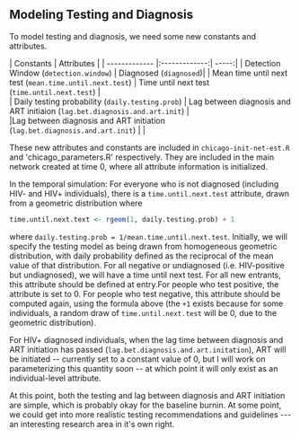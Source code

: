 ## Modeling Testing and Diagnosis

To model testing and diagnosis, we need some new constants and attributes. 

| Constants       | Attributes           | 
| ------------- |:-------------:| -----:|
| Detection Window  (`detection.window`)    | Diagnosed (`diagnosed`)| 
| Mean time until next test (`mean.time.until.next.test`)      |  Time until next test (`time.until.next.test`)     |   
| Daily testing probability (`daily.testing.prob`) | Lag between diagnosis and ART initiaion  (`lag.bet.diagnosis.and.art.init`) |      
|Lag between diagnosis and ART initiation (`lag.bet.diagnosis.and.art.init`) | |  

These new attributes and constants are included in `chicago-init-net-est.R` and 'chicago_parameters.R' respectively. They are included in the main network created at time 0, where all attribute information is initialized.

In the temporal simulation:
For everyone who is not diagnosed (including HIV- and HIV+ individuals), there is a `time.until.next.test` attribute, drawn from a geometric distribution where

```r
time.until.next.text <- rgeom(1, daily.testing.prob) + 1
```
where `daily.testing.prob = 1/mean.time.until.next.test`. Initially, we will specify the testing model as being drawn from homogeneous geometric distribution, with daily probability defined as the reciprocal of the mean value of that distribution. For all negative or undiagnosed (i.e. HIV-positive but undiagnosed), we will have a time until next test. For all new entrants, this attribute should be defined at entry.For people who test positive, the attribute is set to 0. For people who test negative, this attribute should be computed again, using the formula above (the `+1` exists because for some individuals, a random draw of `time.until.next.test` will  be 0, due to the geometric distribution). 

For HIV+ diagnosed individuals, when the lag time  between diagnosis and ART initiation has passed (`lag.bet.diagnosis.and.art.initation`), ART will be initiated -- currently set to a constant value of 0, but I will work on parameterizing this quantity soon -- at which point it will only exist as an individual-level attribute. 

At this point, both the testing and lag between diagnosis and ART initiation are simple, which is probably okay for the baseline  burnin. At some point, we could get into more realistic testing recommendations and guidelines --- an interesting research area in it's own right. 
